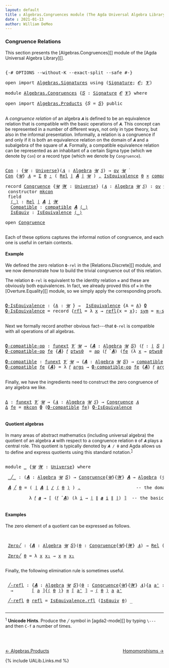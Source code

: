 ```yaml
---
layout: default
title : Algebras.Congruences module (The Agda Universal Algebra Library)
date : 2021-01-13
author: William DeMeo
---
```


### <a id="congruence-relations">Congruence Relations</a>
This section presents the [Algebras.Congruences][] module of the [Agda Universal Algebra Library][].

<pre class="Agda">

<a id="313" class="Symbol">{-#</a> <a id="317" class="Keyword">OPTIONS</a> <a id="325" class="Pragma">--without-K</a> <a id="337" class="Pragma">--exact-split</a> <a id="351" class="Pragma">--safe</a> <a id="358" class="Symbol">#-}</a>

<a id="363" class="Keyword">open</a> <a id="368" class="Keyword">import</a> <a id="375" href="Algebras.Signatures.html" class="Module">Algebras.Signatures</a> <a id="395" class="Keyword">using</a> <a id="401" class="Symbol">(</a><a id="402" href="Algebras.Signatures.html#1239" class="Function">Signature</a><a id="411" class="Symbol">;</a> <a id="413" href="Overture.Preliminaries.html#6863" class="Generalizable">𝓞</a><a id="414" class="Symbol">;</a> <a id="416" href="Universes.html#262" class="Generalizable">𝓥</a><a id="417" class="Symbol">)</a>

<a id="420" class="Keyword">module</a> <a id="427" href="Algebras.Congruences.html" class="Module">Algebras.Congruences</a> <a id="448" class="Symbol">{</a><a id="449" href="Algebras.Congruences.html#449" class="Bound">𝑆</a> <a id="451" class="Symbol">:</a> <a id="453" href="Algebras.Signatures.html#1239" class="Function">Signature</a> <a id="463" href="Overture.Preliminaries.html#6863" class="Generalizable">𝓞</a> <a id="465" href="Universes.html#262" class="Generalizable">𝓥</a><a id="466" class="Symbol">}</a> <a id="468" class="Keyword">where</a>

<a id="475" class="Keyword">open</a> <a id="480" class="Keyword">import</a> <a id="487" href="Algebras.Products.html" class="Module">Algebras.Products</a> <a id="505" class="Symbol">{</a><a id="506" class="Argument">𝑆</a> <a id="508" class="Symbol">=</a> <a id="510" href="Algebras.Congruences.html#449" class="Bound">𝑆</a><a id="511" class="Symbol">}</a> <a id="513" class="Keyword">public</a>

</pre>

A *congruence relation* of an algebra `𝑨` is defined to be an equivalence relation that is compatible with the basic operations of `𝑨`.  This concept can be represented in a number of different ways, not only in type theory, but also in the informal presentation.  Informally, a relation is a congruence if and only if it is both an equivalence relation on the domain of `𝑨` and a subalgebra of the square of `𝑨`.  Formally, a compatible equivalence relation can be represented as an inhabitant of a certain Sigma type (which we denote by `Con`) or a record type (which we denote by `Congruence`).

<pre class="Agda">

<a id="Con"></a><a id="1146" href="Algebras.Congruences.html#1146" class="Function">Con</a> <a id="1150" class="Symbol">:</a> <a id="1152" class="Symbol">{</a><a id="1153" href="Algebras.Congruences.html#1153" class="Bound">𝓤</a> <a id="1155" class="Symbol">:</a> <a id="1157" href="Agda.Primitive.html#423" class="Function">Universe</a><a id="1165" class="Symbol">}(</a><a id="1167" href="Algebras.Congruences.html#1167" class="Bound">𝑨</a> <a id="1169" class="Symbol">:</a> <a id="1171" href="Algebras.Algebras.html#674" class="Function">Algebra</a> <a id="1179" href="Algebras.Congruences.html#1153" class="Bound">𝓤</a> <a id="1181" href="Algebras.Congruences.html#449" class="Bound">𝑆</a><a id="1182" class="Symbol">)</a> <a id="1184" class="Symbol">→</a> <a id="1186" href="Algebras.Products.html#2276" class="Function">ov</a> <a id="1189" href="Algebras.Congruences.html#1153" class="Bound">𝓤</a> <a id="1191" href="Universes.html#403" class="Function Operator">̇</a>
<a id="1193" href="Algebras.Congruences.html#1146" class="Function">Con</a> <a id="1197" class="Symbol">{</a><a id="1198" href="Algebras.Congruences.html#1198" class="Bound">𝓤</a><a id="1199" class="Symbol">}</a> <a id="1201" href="Algebras.Congruences.html#1201" class="Bound">𝑨</a> <a id="1203" class="Symbol">=</a> <a id="1205" href="MGS-MLTT.html#3074" class="Function">Σ</a> <a id="1207" href="Algebras.Congruences.html#1207" class="Bound">θ</a> <a id="1209" href="MGS-MLTT.html#3074" class="Function">꞉</a> <a id="1211" class="Symbol">(</a> <a id="1213" href="Relations.Discrete.html#7075" class="Function">Rel</a> <a id="1217" href="Overture.Preliminaries.html#12413" class="Function Operator">∣</a> <a id="1219" href="Algebras.Congruences.html#1201" class="Bound">𝑨</a> <a id="1221" href="Overture.Preliminaries.html#12413" class="Function Operator">∣</a> <a id="1223" href="Algebras.Congruences.html#1198" class="Bound">𝓤</a> <a id="1225" class="Symbol">)</a> <a id="1227" href="MGS-MLTT.html#3074" class="Function">,</a> <a id="1229" href="Relations.Quotients.html#2499" class="Record">IsEquivalence</a> <a id="1243" href="Algebras.Congruences.html#1207" class="Bound">θ</a> <a id="1245" href="MGS-MLTT.html#3515" class="Function Operator">×</a> <a id="1247" href="Algebras.Algebras.html#6649" class="Function">compatible</a> <a id="1258" href="Algebras.Congruences.html#1201" class="Bound">𝑨</a> <a id="1260" href="Algebras.Congruences.html#1207" class="Bound">θ</a>

<a id="1263" class="Keyword">record</a> <a id="Congruence"></a><a id="1270" href="Algebras.Congruences.html#1270" class="Record">Congruence</a> <a id="1281" class="Symbol">{</a><a id="1282" href="Algebras.Congruences.html#1282" class="Bound">𝓤</a> <a id="1284" href="Algebras.Congruences.html#1284" class="Bound">𝓦</a> <a id="1286" class="Symbol">:</a> <a id="1288" href="Agda.Primitive.html#423" class="Function">Universe</a><a id="1296" class="Symbol">}</a> <a id="1298" class="Symbol">(</a><a id="1299" href="Algebras.Congruences.html#1299" class="Bound">𝑨</a> <a id="1301" class="Symbol">:</a> <a id="1303" href="Algebras.Algebras.html#674" class="Function">Algebra</a> <a id="1311" href="Algebras.Congruences.html#1282" class="Bound">𝓤</a> <a id="1313" href="Algebras.Congruences.html#449" class="Bound">𝑆</a><a id="1314" class="Symbol">)</a> <a id="1316" class="Symbol">:</a> <a id="1318" href="Algebras.Products.html#2276" class="Function">ov</a> <a id="1321" href="Algebras.Congruences.html#1284" class="Bound">𝓦</a> <a id="1323" href="Agda.Primitive.html#636" class="Function Operator">⊔</a> <a id="1325" href="Algebras.Congruences.html#1282" class="Bound">𝓤</a> <a id="1327" href="Universes.html#403" class="Function Operator">̇</a>  <a id="1330" class="Keyword">where</a>
 <a id="1337" class="Keyword">constructor</a> <a id="mkcon"></a><a id="1349" href="Algebras.Congruences.html#1349" class="InductiveConstructor">mkcon</a>
 <a id="1356" class="Keyword">field</a>
  <a id="Congruence.⟨_⟩"></a><a id="1364" href="Algebras.Congruences.html#1364" class="Field Operator">⟨_⟩</a> <a id="1368" class="Symbol">:</a> <a id="1370" href="Relations.Discrete.html#7075" class="Function">Rel</a> <a id="1374" href="Overture.Preliminaries.html#12413" class="Function Operator">∣</a> <a id="1376" href="Algebras.Congruences.html#1299" class="Bound">𝑨</a> <a id="1378" href="Overture.Preliminaries.html#12413" class="Function Operator">∣</a> <a id="1380" href="Algebras.Congruences.html#1284" class="Bound">𝓦</a>
  <a id="Congruence.Compatible"></a><a id="1384" href="Algebras.Congruences.html#1384" class="Field">Compatible</a> <a id="1395" class="Symbol">:</a> <a id="1397" href="Algebras.Algebras.html#6649" class="Function">compatible</a> <a id="1408" href="Algebras.Congruences.html#1299" class="Bound">𝑨</a> <a id="1410" href="Algebras.Congruences.html#1364" class="Field Operator">⟨_⟩</a>
  <a id="Congruence.IsEquiv"></a><a id="1416" href="Algebras.Congruences.html#1416" class="Field">IsEquiv</a> <a id="1424" class="Symbol">:</a> <a id="1426" href="Relations.Quotients.html#2499" class="Record">IsEquivalence</a> <a id="1440" href="Algebras.Congruences.html#1364" class="Field Operator">⟨_⟩</a>

<a id="1445" class="Keyword">open</a> <a id="1450" href="Algebras.Congruences.html#1270" class="Module">Congruence</a>

</pre>

Each of these options captures the informal notion of congruence, and each one is useful in certain contexts.



#### <a id="example">Example</a>
We defined the zero relation `𝟎-rel` in the [Relations.Discrete][] module, and we now demonstrate how to build the trivial congruence out of this relation.

The relation `𝟎-rel` is equivalent to the identity relation `≡` and these are obviously both equivalences. In fact, we already proved this of `≡` in the [Overture.Equality][] module, so we simply apply the corresponding proofs.

<pre class="Agda">

<a id="𝟎-IsEquivalence"></a><a id="2020" href="Algebras.Congruences.html#2020" class="Function">𝟎-IsEquivalence</a> <a id="2036" class="Symbol">:</a> <a id="2038" class="Symbol">{</a><a id="2039" href="Algebras.Congruences.html#2039" class="Bound">A</a> <a id="2041" class="Symbol">:</a> <a id="2043" href="Universes.html#260" class="Generalizable">𝓤</a> <a id="2045" href="Universes.html#403" class="Function Operator">̇</a><a id="2046" class="Symbol">}</a> <a id="2048" class="Symbol">→</a>  <a id="2051" href="Relations.Quotients.html#2499" class="Record">IsEquivalence</a> <a id="2065" class="Symbol">{</a><a id="2066" class="Argument">A</a> <a id="2068" class="Symbol">=</a> <a id="2070" href="Algebras.Congruences.html#2039" class="Bound">A</a><a id="2071" class="Symbol">}</a> <a id="2073" href="Relations.Discrete.html#8166" class="Function">𝟎</a>
<a id="2075" href="Algebras.Congruences.html#2020" class="Function">𝟎-IsEquivalence</a> <a id="2091" class="Symbol">=</a> <a id="2093" class="Keyword">record</a> <a id="2100" class="Symbol">{</a><a id="2101" href="Relations.Quotients.html#2556" class="Field">rfl</a> <a id="2105" class="Symbol">=</a> <a id="2107" class="Symbol">λ</a> <a id="2109" href="Algebras.Congruences.html#2109" class="Bound">x</a> <a id="2111" class="Symbol">→</a> <a id="2113" href="Identity-Type.html#162" class="InductiveConstructor">refl</a><a id="2117" class="Symbol">{</a><a id="2118" class="Argument">x</a> <a id="2120" class="Symbol">=</a> <a id="2122" href="Algebras.Congruences.html#2109" class="Bound">x</a><a id="2123" class="Symbol">};</a> <a id="2126" href="Relations.Quotients.html#2581" class="Field">sym</a> <a id="2130" class="Symbol">=</a> <a id="2132" href="Overture.Equality.html#3084" class="Function">≡-symmetric</a><a id="2143" class="Symbol">;</a> <a id="2145" href="Relations.Quotients.html#2606" class="Field">trans</a> <a id="2151" class="Symbol">=</a> <a id="2153" href="Overture.Equality.html#3210" class="Function">≡-transitive</a><a id="2165" class="Symbol">}</a>

</pre>

Next we formally record another obvious fact---that `𝟎-rel` is compatible with all operations of all algebras.

<pre class="Agda">

<a id="𝟎-compatible-op"></a><a id="2306" href="Algebras.Congruences.html#2306" class="Function">𝟎-compatible-op</a> <a id="2322" class="Symbol">:</a> <a id="2324" href="MGS-FunExt-from-Univalence.html#393" class="Function">funext</a> <a id="2331" href="Algebras.Congruences.html#465" class="Bound">𝓥</a> <a id="2333" href="Universes.html#260" class="Generalizable">𝓤</a> <a id="2335" class="Symbol">→</a> <a id="2337" class="Symbol">{</a><a id="2338" href="Algebras.Congruences.html#2338" class="Bound">𝑨</a> <a id="2340" class="Symbol">:</a> <a id="2342" href="Algebras.Algebras.html#674" class="Function">Algebra</a> <a id="2350" href="Universes.html#260" class="Generalizable">𝓤</a> <a id="2352" href="Algebras.Congruences.html#449" class="Bound">𝑆</a><a id="2353" class="Symbol">}</a> <a id="2355" class="Symbol">(</a><a id="2356" href="Algebras.Congruences.html#2356" class="Bound">𝑓</a> <a id="2358" class="Symbol">:</a> <a id="2360" href="Overture.Preliminaries.html#12413" class="Function Operator">∣</a> <a id="2362" href="Algebras.Congruences.html#449" class="Bound">𝑆</a> <a id="2364" href="Overture.Preliminaries.html#12413" class="Function Operator">∣</a><a id="2365" class="Symbol">)</a> <a id="2367" class="Symbol">→</a> <a id="2369" href="Relations.Discrete.html#10319" class="Function">compatible-fun</a> <a id="2384" class="Symbol">(</a><a id="2385" href="Algebras.Congruences.html#2356" class="Bound">𝑓</a> <a id="2387" href="Algebras.Algebras.html#2989" class="Function Operator">̂</a> <a id="2389" href="Algebras.Congruences.html#2338" class="Bound">𝑨</a><a id="2390" class="Symbol">)</a> <a id="2392" href="Relations.Discrete.html#8166" class="Function">𝟎</a>
<a id="2394" href="Algebras.Congruences.html#2306" class="Function">𝟎-compatible-op</a> <a id="2410" href="Algebras.Congruences.html#2410" class="Bound">fe</a> <a id="2413" class="Symbol">{</a><a id="2414" href="Algebras.Congruences.html#2414" class="Bound">𝑨</a><a id="2415" class="Symbol">}</a> <a id="2417" href="Algebras.Congruences.html#2417" class="Bound">𝑓</a> <a id="2419" href="Algebras.Congruences.html#2419" class="Bound">ptws0</a>  <a id="2426" class="Symbol">=</a> <a id="2428" href="MGS-MLTT.html#6613" class="Function">ap</a> <a id="2431" class="Symbol">(</a><a id="2432" href="Algebras.Congruences.html#2417" class="Bound">𝑓</a> <a id="2434" href="Algebras.Algebras.html#2989" class="Function Operator">̂</a> <a id="2436" href="Algebras.Congruences.html#2414" class="Bound">𝑨</a><a id="2437" class="Symbol">)</a> <a id="2439" class="Symbol">(</a><a id="2440" href="Algebras.Congruences.html#2410" class="Bound">fe</a> <a id="2443" class="Symbol">(λ</a> <a id="2446" href="Algebras.Congruences.html#2446" class="Bound">x</a> <a id="2448" class="Symbol">→</a> <a id="2450" href="Algebras.Congruences.html#2419" class="Bound">ptws0</a> <a id="2456" href="Algebras.Congruences.html#2446" class="Bound">x</a><a id="2457" class="Symbol">))</a>

<a id="𝟎-compatible"></a><a id="2461" href="Algebras.Congruences.html#2461" class="Function">𝟎-compatible</a> <a id="2474" class="Symbol">:</a> <a id="2476" href="MGS-FunExt-from-Univalence.html#393" class="Function">funext</a> <a id="2483" href="Algebras.Congruences.html#465" class="Bound">𝓥</a> <a id="2485" href="Universes.html#260" class="Generalizable">𝓤</a> <a id="2487" class="Symbol">→</a> <a id="2489" class="Symbol">{</a><a id="2490" href="Algebras.Congruences.html#2490" class="Bound">𝑨</a> <a id="2492" class="Symbol">:</a> <a id="2494" href="Algebras.Algebras.html#674" class="Function">Algebra</a> <a id="2502" href="Universes.html#260" class="Generalizable">𝓤</a> <a id="2504" href="Algebras.Congruences.html#449" class="Bound">𝑆</a><a id="2505" class="Symbol">}</a> <a id="2507" class="Symbol">→</a> <a id="2509" href="Algebras.Algebras.html#6649" class="Function">compatible</a> <a id="2520" href="Algebras.Congruences.html#2490" class="Bound">𝑨</a> <a id="2522" href="Relations.Discrete.html#8166" class="Function">𝟎</a>
<a id="2524" href="Algebras.Congruences.html#2461" class="Function">𝟎-compatible</a> <a id="2537" href="Algebras.Congruences.html#2537" class="Bound">fe</a> <a id="2540" class="Symbol">{</a><a id="2541" href="Algebras.Congruences.html#2541" class="Bound">𝑨</a><a id="2542" class="Symbol">}</a> <a id="2544" class="Symbol">=</a> <a id="2546" class="Symbol">λ</a> <a id="2548" href="Algebras.Congruences.html#2548" class="Bound">𝑓</a> <a id="2550" href="Algebras.Congruences.html#2550" class="Bound">args</a> <a id="2555" class="Symbol">→</a> <a id="2557" href="Algebras.Congruences.html#2306" class="Function">𝟎-compatible-op</a> <a id="2573" href="Algebras.Congruences.html#2537" class="Bound">fe</a> <a id="2576" class="Symbol">{</a><a id="2577" href="Algebras.Congruences.html#2541" class="Bound">𝑨</a><a id="2578" class="Symbol">}</a> <a id="2580" href="Algebras.Congruences.html#2548" class="Bound">𝑓</a> <a id="2582" href="Algebras.Congruences.html#2550" class="Bound">args</a>

</pre>

Finally, we have the ingredients need to construct the zero congruence of any algebra we like.

<pre class="Agda">

<a id="Δ"></a><a id="2710" href="Algebras.Congruences.html#2710" class="Function">Δ</a> <a id="2712" class="Symbol">:</a> <a id="2714" href="MGS-FunExt-from-Univalence.html#393" class="Function">funext</a> <a id="2721" href="Algebras.Congruences.html#465" class="Bound">𝓥</a> <a id="2723" href="Universes.html#260" class="Generalizable">𝓤</a> <a id="2725" class="Symbol">→</a> <a id="2727" class="Symbol">{</a><a id="2728" href="Algebras.Congruences.html#2728" class="Bound">𝑨</a> <a id="2730" class="Symbol">:</a> <a id="2732" href="Algebras.Algebras.html#674" class="Function">Algebra</a> <a id="2740" href="Universes.html#260" class="Generalizable">𝓤</a> <a id="2742" href="Algebras.Congruences.html#449" class="Bound">𝑆</a><a id="2743" class="Symbol">}</a> <a id="2745" class="Symbol">→</a> <a id="2747" href="Algebras.Congruences.html#1270" class="Record">Congruence</a> <a id="2758" href="Algebras.Congruences.html#2728" class="Bound">𝑨</a>
<a id="2760" href="Algebras.Congruences.html#2710" class="Function">Δ</a> <a id="2762" href="Algebras.Congruences.html#2762" class="Bound">fe</a> <a id="2765" class="Symbol">=</a> <a id="2767" href="Algebras.Congruences.html#1349" class="InductiveConstructor">mkcon</a> <a id="2773" href="Relations.Discrete.html#8166" class="Function">𝟎</a> <a id="2775" class="Symbol">(</a><a id="2776" href="Algebras.Congruences.html#2461" class="Function">𝟎-compatible</a> <a id="2789" href="Algebras.Congruences.html#2762" class="Bound">fe</a><a id="2791" class="Symbol">)</a> <a id="2793" href="Algebras.Congruences.html#2020" class="Function">𝟎-IsEquivalence</a>

</pre>




#### <a id="quotient-algebras">Quotient algebras</a>
In many areas of abstract mathematics (including universal algebra) the quotient of an algebra `𝑨` with respect to a congruence relation `θ` of `𝑨` plays a central role. This quotient is typically denoted by `𝑨 / θ` and Agda allows us to define and express quotients using this standard notation.<sup>[1](Algebras.Congruences.html#fn1)</sup>

<pre class="Agda">

<a id="3235" class="Keyword">module</a> <a id="3242" href="Algebras.Congruences.html#3242" class="Module">_</a> <a id="3244" class="Symbol">{</a><a id="3245" href="Algebras.Congruences.html#3245" class="Bound">𝓤</a> <a id="3247" href="Algebras.Congruences.html#3247" class="Bound">𝓦</a> <a id="3249" class="Symbol">:</a> <a id="3251" href="Agda.Primitive.html#423" class="Function">Universe</a><a id="3259" class="Symbol">}</a> <a id="3261" class="Keyword">where</a>

 <a id="3269" href="Algebras.Congruences.html#3269" class="Function Operator">_╱_</a> <a id="3273" class="Symbol">:</a> <a id="3275" class="Symbol">(</a><a id="3276" href="Algebras.Congruences.html#3276" class="Bound">𝑨</a> <a id="3278" class="Symbol">:</a> <a id="3280" href="Algebras.Algebras.html#674" class="Function">Algebra</a> <a id="3288" href="Algebras.Congruences.html#3245" class="Bound">𝓤</a> <a id="3290" href="Algebras.Congruences.html#449" class="Bound">𝑆</a><a id="3291" class="Symbol">)</a> <a id="3293" class="Symbol">→</a> <a id="3295" href="Algebras.Congruences.html#1270" class="Record">Congruence</a><a id="3305" class="Symbol">{</a><a id="3306" href="Algebras.Congruences.html#3245" class="Bound">𝓤</a><a id="3307" class="Symbol">}{</a><a id="3309" href="Algebras.Congruences.html#3247" class="Bound">𝓦</a><a id="3310" class="Symbol">}</a> <a id="3312" href="Algebras.Congruences.html#3276" class="Bound">𝑨</a> <a id="3314" class="Symbol">→</a> <a id="3316" href="Algebras.Algebras.html#674" class="Function">Algebra</a> <a id="3324" class="Symbol">(</a><a id="3325" href="Algebras.Congruences.html#3245" class="Bound">𝓤</a> <a id="3327" href="Agda.Primitive.html#636" class="Function Operator">⊔</a> <a id="3329" href="Algebras.Congruences.html#3247" class="Bound">𝓦</a> <a id="3331" href="Agda.Primitive.html#606" class="Function Operator">⁺</a><a id="3332" class="Symbol">)</a> <a id="3334" href="Algebras.Congruences.html#449" class="Bound">𝑆</a>

 <a id="3338" href="Algebras.Congruences.html#3338" class="Bound">𝑨</a> <a id="3340" href="Algebras.Congruences.html#3269" class="Function Operator">╱</a> <a id="3342" href="Algebras.Congruences.html#3342" class="Bound">θ</a> <a id="3344" class="Symbol">=</a> <a id="3346" class="Symbol">(</a> <a id="3348" href="Overture.Preliminaries.html#12413" class="Function Operator">∣</a> <a id="3350" href="Algebras.Congruences.html#3338" class="Bound">𝑨</a> <a id="3352" href="Overture.Preliminaries.html#12413" class="Function Operator">∣</a> <a id="3354" href="Relations.Quotients.html#4254" class="Function Operator">/</a> <a id="3356" href="Algebras.Congruences.html#1364" class="Field Operator">⟨</a> <a id="3358" href="Algebras.Congruences.html#3342" class="Bound">θ</a> <a id="3360" href="Algebras.Congruences.html#1364" class="Field Operator">⟩</a> <a id="3362" class="Symbol">)</a> <a id="3364" href="Overture.Preliminaries.html#11717" class="InductiveConstructor Operator">,</a>                     <a id="3386" class="Comment">-- the domain of the quotient algebra</a>

         <a id="3434" class="Symbol">λ</a> <a id="3436" href="Algebras.Congruences.html#3436" class="Bound">𝑓</a> <a id="3438" href="Algebras.Congruences.html#3438" class="Bound">𝒂</a> <a id="3440" class="Symbol">→</a> <a id="3442" href="Relations.Quotients.html#4501" class="Function Operator">⟦</a> <a id="3444" class="Symbol">(</a><a id="3445" href="Algebras.Congruences.html#3436" class="Bound">𝑓</a> <a id="3447" href="Algebras.Algebras.html#2989" class="Function Operator">̂</a> <a id="3449" href="Algebras.Congruences.html#3338" class="Bound">𝑨</a><a id="3450" class="Symbol">)</a> <a id="3452" class="Symbol">(λ</a> <a id="3455" href="Algebras.Congruences.html#3455" class="Bound">i</a> <a id="3457" class="Symbol">→</a> <a id="3459" href="Overture.Preliminaries.html#12413" class="Function Operator">∣</a> <a id="3461" href="Overture.Preliminaries.html#12465" class="Function Operator">∥</a> <a id="3463" href="Algebras.Congruences.html#3438" class="Bound">𝒂</a> <a id="3465" href="Algebras.Congruences.html#3455" class="Bound">i</a> <a id="3467" href="Overture.Preliminaries.html#12465" class="Function Operator">∥</a> <a id="3469" href="Overture.Preliminaries.html#12413" class="Function Operator">∣</a><a id="3470" class="Symbol">)</a> <a id="3472" href="Relations.Quotients.html#4501" class="Function Operator">⟧</a>  <a id="3475" class="Comment">-- the basic operations of the quotient algebra</a>

</pre>

#### <a id="examples">Examples</a>
The zero element of a quotient can be expressed as follows.

<pre class="Agda">


 <a id="3648" href="Algebras.Congruences.html#3648" class="Function">Zero╱</a> <a id="3654" class="Symbol">:</a> <a id="3656" class="Symbol">{</a><a id="3657" href="Algebras.Congruences.html#3657" class="Bound">𝑨</a> <a id="3659" class="Symbol">:</a> <a id="3661" href="Algebras.Algebras.html#674" class="Function">Algebra</a> <a id="3669" href="Algebras.Congruences.html#3245" class="Bound">𝓤</a> <a id="3671" href="Algebras.Congruences.html#449" class="Bound">𝑆</a><a id="3672" class="Symbol">}(</a><a id="3674" href="Algebras.Congruences.html#3674" class="Bound">θ</a> <a id="3676" class="Symbol">:</a> <a id="3678" href="Algebras.Congruences.html#1270" class="Record">Congruence</a><a id="3688" class="Symbol">{</a><a id="3689" href="Algebras.Congruences.html#3245" class="Bound">𝓤</a><a id="3690" class="Symbol">}{</a><a id="3692" href="Algebras.Congruences.html#3247" class="Bound">𝓦</a><a id="3693" class="Symbol">}</a> <a id="3695" href="Algebras.Congruences.html#3657" class="Bound">𝑨</a><a id="3696" class="Symbol">)</a> <a id="3698" class="Symbol">→</a> <a id="3700" href="Relations.Discrete.html#7075" class="Function">Rel</a> <a id="3704" class="Symbol">(</a><a id="3705" href="Overture.Preliminaries.html#12413" class="Function Operator">∣</a> <a id="3707" href="Algebras.Congruences.html#3657" class="Bound">𝑨</a> <a id="3709" href="Overture.Preliminaries.html#12413" class="Function Operator">∣</a> <a id="3711" href="Relations.Quotients.html#4254" class="Function Operator">/</a> <a id="3713" href="Algebras.Congruences.html#1364" class="Field Operator">⟨</a> <a id="3715" href="Algebras.Congruences.html#3674" class="Bound">θ</a> <a id="3717" href="Algebras.Congruences.html#1364" class="Field Operator">⟩</a><a id="3718" class="Symbol">)(</a><a id="3720" href="Algebras.Congruences.html#3245" class="Bound">𝓤</a> <a id="3722" href="Agda.Primitive.html#636" class="Function Operator">⊔</a> <a id="3724" href="Algebras.Congruences.html#3247" class="Bound">𝓦</a> <a id="3726" href="Agda.Primitive.html#606" class="Function Operator">⁺</a><a id="3727" class="Symbol">)</a>

 <a id="3731" href="Algebras.Congruences.html#3648" class="Function">Zero╱</a> <a id="3737" href="Algebras.Congruences.html#3737" class="Bound">θ</a> <a id="3739" class="Symbol">=</a> <a id="3741" class="Symbol">λ</a> <a id="3743" href="Algebras.Congruences.html#3743" class="Bound">x</a> <a id="3745" href="Algebras.Congruences.html#3745" class="Bound">x₁</a> <a id="3748" class="Symbol">→</a> <a id="3750" href="Algebras.Congruences.html#3743" class="Bound">x</a> <a id="3752" href="Overture.Equality.html#2564" class="Datatype Operator">≡</a> <a id="3754" href="Algebras.Congruences.html#3745" class="Bound">x₁</a>

</pre>

Finally, the following elimination rule is sometimes useful.

<pre class="Agda">

 <a id="3847" href="Algebras.Congruences.html#3847" class="Function">╱-refl</a> <a id="3854" class="Symbol">:</a> <a id="3856" class="Symbol">{</a><a id="3857" href="Algebras.Congruences.html#3857" class="Bound">𝑨</a> <a id="3859" class="Symbol">:</a> <a id="3861" href="Algebras.Algebras.html#674" class="Function">Algebra</a> <a id="3869" href="Algebras.Congruences.html#3245" class="Bound">𝓤</a> <a id="3871" href="Algebras.Congruences.html#449" class="Bound">𝑆</a><a id="3872" class="Symbol">}(</a><a id="3874" href="Algebras.Congruences.html#3874" class="Bound">θ</a> <a id="3876" class="Symbol">:</a> <a id="3878" href="Algebras.Congruences.html#1270" class="Record">Congruence</a><a id="3888" class="Symbol">{</a><a id="3889" href="Algebras.Congruences.html#3245" class="Bound">𝓤</a><a id="3890" class="Symbol">}{</a><a id="3892" href="Algebras.Congruences.html#3247" class="Bound">𝓦</a><a id="3893" class="Symbol">}</a> <a id="3895" href="Algebras.Congruences.html#3857" class="Bound">𝑨</a><a id="3896" class="Symbol">){</a><a id="3898" href="Algebras.Congruences.html#3898" class="Bound">a</a> <a id="3900" href="Algebras.Congruences.html#3900" class="Bound">a&#39;</a> <a id="3903" class="Symbol">:</a> <a id="3905" href="Overture.Preliminaries.html#12413" class="Function Operator">∣</a> <a id="3907" href="Algebras.Congruences.html#3857" class="Bound">𝑨</a> <a id="3909" href="Overture.Preliminaries.html#12413" class="Function Operator">∣</a><a id="3910" class="Symbol">}</a>
  <a id="3914" class="Symbol">→</a>       <a id="3922" href="Relations.Quotients.html#4501" class="Function Operator">⟦</a> <a id="3924" href="Algebras.Congruences.html#3898" class="Bound">a</a> <a id="3926" href="Relations.Quotients.html#4501" class="Function Operator">⟧</a><a id="3927" class="Symbol">{</a><a id="3928" href="Algebras.Congruences.html#1364" class="Field Operator">⟨</a> <a id="3930" href="Algebras.Congruences.html#3874" class="Bound">θ</a> <a id="3932" href="Algebras.Congruences.html#1364" class="Field Operator">⟩</a><a id="3933" class="Symbol">}</a> <a id="3935" href="Overture.Equality.html#2564" class="Datatype Operator">≡</a> <a id="3937" href="Relations.Quotients.html#4501" class="Function Operator">⟦</a> <a id="3939" href="Algebras.Congruences.html#3900" class="Bound">a&#39;</a> <a id="3942" href="Relations.Quotients.html#4501" class="Function Operator">⟧</a> <a id="3944" class="Symbol">→</a> <a id="3946" href="Algebras.Congruences.html#1364" class="Field Operator">⟨</a> <a id="3948" href="Algebras.Congruences.html#3874" class="Bound">θ</a> <a id="3950" href="Algebras.Congruences.html#1364" class="Field Operator">⟩</a> <a id="3952" href="Algebras.Congruences.html#3898" class="Bound">a</a> <a id="3954" href="Algebras.Congruences.html#3900" class="Bound">a&#39;</a>

 <a id="3959" href="Algebras.Congruences.html#3847" class="Function">╱-refl</a> <a id="3966" href="Algebras.Congruences.html#3966" class="Bound">θ</a> <a id="3968" href="Identity-Type.html#162" class="InductiveConstructor">refl</a> <a id="3973" class="Symbol">=</a> <a id="3975" href="Relations.Quotients.html#2556" class="Field">IsEquivalence.rfl</a> <a id="3993" class="Symbol">(</a><a id="3994" href="Algebras.Congruences.html#1416" class="Field">IsEquiv</a> <a id="4002" href="Algebras.Congruences.html#3966" class="Bound">θ</a><a id="4003" class="Symbol">)</a> <a id="4005" class="Symbol">_</a>

</pre>

--------------------------------------

<sup>1</sup><span class="footnote" id="fn1"> **Unicode Hints**. Produce the `╱` symbol in [agda2-mode][] by typing `\---` and then `C-f` a number of times.</span>



<br>
<br>

[← Algebras.Products](Algebras.Products.html)
<span style="float:right;">[Homomorphisms →](Homomorphisms.html)</span>

{% include UALib.Links.md %}
